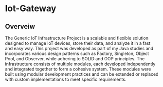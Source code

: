 <h1> Iot-Gateway</h1>

<h2> Overveiw</h1>
<p>The Generic IoT Infrastructure Project is a scalable and flexible solution designed to manage IoT devices, store their data, and analyze it in a fast and easy way. 
This project was developed as part of my Java studies and incorporates various design patterns such as Factory, Singleton, Object Pool, and Observer,
  while adhering to SOLID and OOP principles.
  The infrastructure consists of multiple modules, each developed independently and integrated together to form a cohesive system. These modules were 
  built using modular development practices and can be extended or replaced with custom implementations to meet specific requirements.</p>
 
  
